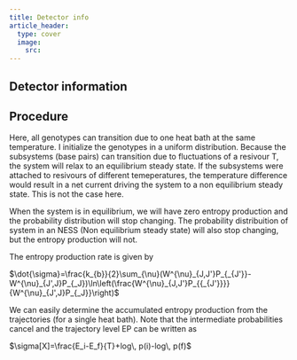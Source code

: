 ```yaml
---
title: Detector info
article_header:
  type: cover
  image:
    src: 
---
```


## Detector information



## Procedure
Here, all genotypes can transition due to one heat bath at the same temperature. I initialize the genotypes in a uniform distribution. Because the subsystems (base pairs) can transition due to fluctuations of a resivour T, the system will relax to an equilibrium steady state. If the subsystems were attached to resivours of different temeperatures, the temperature difference would result in a net current driving the system to a non equilibrium steady state. This is not the case here. 

When the system is in equilibrium, we will have zero entropy production and the probability distribution will stop changing. The probability distribuition of system in an NESS (Non equilibrium steady state) will also stop changing, but the entropy production will not. 

The entropy production rate is given by 

$\dot{\sigma}=\frac{k_{b}}{2}\sum_{\nu}(W^{\nu}_{J,J'}P_{_{J'}}-W^{\nu}_{J',J}P_{_J})\ln\left(\frac{W^{\nu}_{J,J'}P_{{_{J'}}}}{W^{\nu}_{J',J}P_{_J}}\right)$

We can easily determine the accumulated entropy production from the trajectories (for a single heat bath). Note that the intermediate probabilities cancel and the trajectory level EP can be written as 

$\sigma[X]=\frac{E_i-E_f}{T}+log\, p(i)-log\, p(f)$ 

<!--more-->
